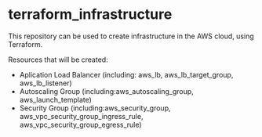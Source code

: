 # terraform_infrastructure

This repository can be used to create infrastructure in the AWS cloud, using Terraform.

Resources that will be created:
- Aplication Load Balancer (including: aws_lb, aws_lb_target_group, aws_lb_listener)
- Autoscaling Group (including:aws_autoscaling_group, aws_launch_template)
- Security Group (including:aws_security_group, aws_vpc_security_group_ingress_rule, aws_vpc_security_group_egress_rule)
